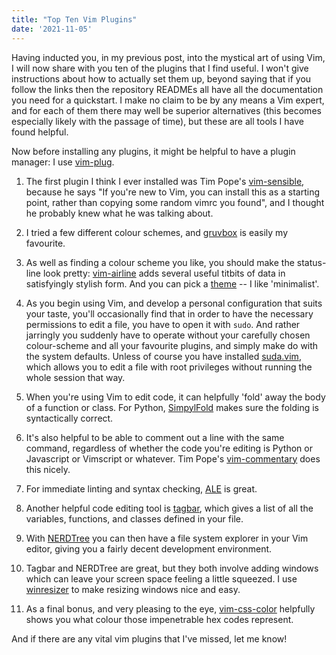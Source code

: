 ```yaml
---
title: "Top Ten Vim Plugins"
date: '2021-11-05'
---
```


Having inducted you, in my previous post, into the mystical art of using
Vim, I will now share with you ten of the plugins that I find
useful. I won't give instructions about how to actually set them up,
beyond saying that if you follow the links then the repository READMEs
all have all the documentation you need for a quickstart.  I make no
claim to be by any means a Vim expert, and for each of them there may
well be superior alternatives (this becomes especially likely with the
passage of time), but these are all tools I have found helpful.

Now before installing any plugins, it might be helpful to have a plugin
manager: I use [vim-plug](https://github.com/junegunn/vim-plug).

1. The first plugin I think I ever installed was Tim Pope's
[vim-sensible](https://github.com/junegunn/vim-plug), because he says
"If you're new to Vim, you can install this as a starting point, rather
than copying some random vimrc you found", and I thought he probably
knew what he was talking about.

2. I tried a few different colour schemes, and
[gruvbox](https://github.com/morhetz/gruvbox) is easily my favourite.

3. As well as finding a colour scheme you like, you should make the
   status-line look pretty:
   [vim-airline](https://github.com/vim-airline/vim-airline) adds
   several useful titbits of data in satisfyingly stylish form. And you
   can pick a [theme]('vim-airline/vim-airline-themes') -- I like
   'minimalist'.

4. As you begin using Vim, and develop a personal configuration that
   suits your taste, you'll occasionally find that in order to have the
   necessary permissions to edit a file, you have to open it with
   `sudo`. And rather jarringly you suddenly have to operate without
   your carefully chosen colour-scheme and all your favourite plugins,
   and simply make do with the system defaults. Unless of course you
   have installed [suda.vim](https://github.com/lambdalisue/suda.vim),
   which allows you to edit a file with root privileges without running
   the whole session that way.

5. When you're using Vim to edit code, it can helpfully 'fold' away the
   body of a function or class. For Python, 
   [SimpylFold](https://github.com/tmhedberg/SimpylFold) makes sure the
   folding is syntactically correct.

6. It's also helpful to be able to comment out a line with the same
   command, regardless of whether the code you're editing is Python or
   Javascript or Vimscript or whatever. Tim Pope's
   [vim-commentary](https://github.com/tpope/vim-commentary) does this
   nicely.

7. For immediate linting and syntax checking,
   [ALE](https://github.com/dense-analysis/ale) is great.

8. Another helpful code editing tool is
   [tagbar](https://github.com/preservim/tagbar), which gives a list of
   all the variables, functions, and classes defined in your file.

9. With [NERDTree](https://github.com/preservim/nerdtree) you can then
   have a file system explorer in your Vim editor, giving you a
   fairly decent development environment.

10. Tagbar and NERDTree are great, but they both involve adding windows
   which can leave your screen space feeling a little squeezed. I use
   [winresizer](https://github.com/simeji/winresizer) to make resizing
   windows nice and easy.

11. As a final bonus, and very pleasing to the eye,
    [vim-css-color](https://github.com/ap/vim-css-color/tree/master)
    helpfully shows you what colour those impenetrable hex codes
    represent.

And if there are any vital vim plugins that I've missed, let me know!
